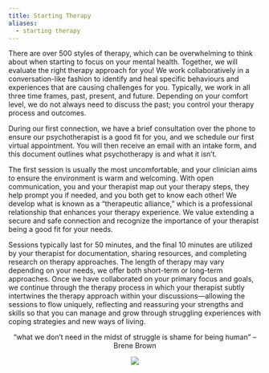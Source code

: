 ```yaml
---
title: Starting Therapy
aliases:
  - starting therapy
---
```


There are over 500 styles of therapy, which can be overwhelming to think about when starting to focus on your mental health. Together, we will evaluate the right therapy approach for you! We work collaboratively in a conversation-like fashion to identify and heal specific behaviours and experiences that are causing challenges for you. Typically, we work in all three time frames, past, present, and future. Depending on your comfort level, we do not always need to discuss the past; you control your therapy process and outcomes.

During our first connection, we have a brief consultation over the phone to ensure our psychotherapist is a good fit for you, and we schedule our first virtual appointment. You will then receive an email with an intake form, and this document outlines what psychotherapy is and what it isn’t.

The first session is usually the most uncomfortable, and your clinician aims to ensure the environment is warm and welcoming. With open communication, you and your therapist map out your therapy steps, they help prompt you if needed, and you both get to know each other! We develop what is known as a “therapeutic alliance,” which is a professional relationship that enhances your therapy experience. We value extending a  secure and safe connection and recognize the importance of your therapist being a good fit for your needs.

Sessions typically last for 50 minutes, and the final 10 minutes are utilized by your therapist for documentation, sharing resources, and completing research on therapy approaches. The length of therapy may vary depending on your needs, we offer both short-term or long-term approaches. Once we have collaborated on your primary focus and goals, we continue through the therapy process in which your therapist subtly intertwines the therapy approach within your discussions—allowing the sessions to flow uniquely, reflecting and reassuring your strengths and skills so that you can manage and grow through struggling experiences with coping strategies and new ways of living.

<div style="text-align:center">
<p>“what we don’t need in the midst of struggle is shame for being human” – Brene Brown</p>
<img src="https://www.everybodystalkingtherapy.ca/eth2.jpg"/>  
</div>